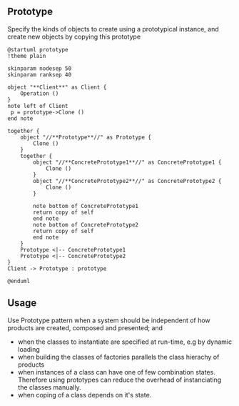 ## Prototype

Specify the kinds of objects to create using a prototypical instance, and create new objects by copying this prototype

```plantuml
@startuml prototype
!theme plain

skinparam nodesep 50
skinparam ranksep 40

object "**Client**" as Client {
    Operation ()
}
note left of Client
 p = prototype->Clone ()
end note

together {
    object "//**Prototype**//" as Prototype {
        Clone ()
    }
    together {
        object "//**ConcretePrototype1**//" as ConcretePrototype1 {
            Clone ()
        }
        object "//**ConcretePrototype2**//" as ConcretePrototype2 {
            Clone ()
        }

        note bottom of ConcretePrototype1
        return copy of self
        end note
        note bottom of ConcretePrototype2
        return copy of self
        end note
    }
    Prototype <|-- ConcretePrototype1
    Prototype <|-- ConcretePrototype2
}
Client -> Prototype : prototype

@enduml
```

## Usage

Use Prototype pattern when a system should be independent of how products are created, composed and presented; and

* when the classes to instantiate are specified at run-time, e.g by dynamic loading
* when building the classes of factories parallels the class hierachy of products
* when instances of a class can have one of few combination states. Therefore using prototypes can reduce the overhead of instanciating the classes manually.
* when coping of a class depends on it's state.

